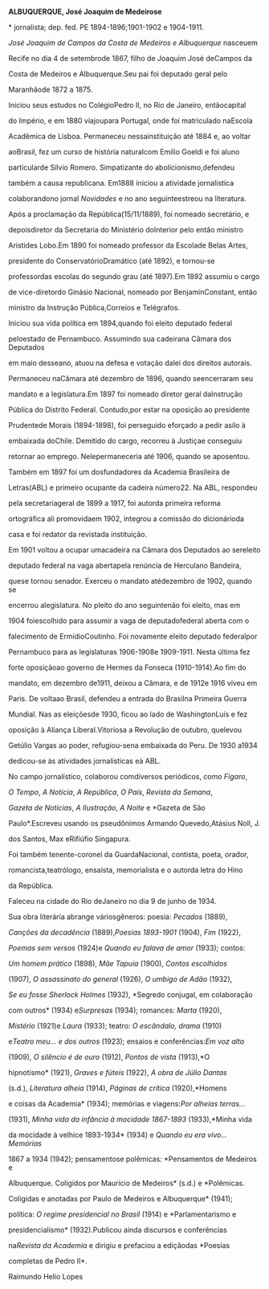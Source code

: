 **ALBUQUERQUE, José Joaquim de Medeirose**



\* jornalista; dep. fed. PE 1894-1896;1901-1902 e 1904-1911.



*José Joaquim de Campos da Costa de Medeiros e Albuquerque* nasceuem

Recife no dia 4 de setembrode 1867, filho de Joaquim José deCampos da

Costa de Medeiros e Albuquerque.Seu pai foi deputado geral pelo

Maranhãode 1872 a 1875.



Iniciou seus estudos no ColégioPedro II, no Rio de Janeiro, entãocapital

do Império, e em 1880 viajoupara Portugal, onde foi matriculado naEscola

Acadêmica de Lisboa. Permaneceu nessainstituição até 1884 e, ao voltar

aoBrasil, fez um curso de história naturalcom Emílio Goeldi e foi aluno

particularde Sílvio Romero. Simpatizante do abolicionismo,defendeu

também a causa republicana. Em1888 iniciou a atividade jornalística

colaborandono jornal *Novidades* e no ano seguinteestreou na literatura.



Após a proclamação da República(15/11/1889), foi nomeado secretário, e

depoisdiretor da Secretaria do Ministério doInterior pelo então ministro

Aristides Lobo.Em 1890 foi nomeado professor da Escolade Belas Artes,

presidente do ConservatórioDramático (até 1892), e tornou-se

professordas escolas do segundo grau (até 1897).Em 1892 assumiu o cargo

de vice-diretordo Ginásio Nacional, nomeado por BenjaminConstant, então

ministro da Instrução Pública,Correios e Telégrafos.



Iniciou sua vida política em 1894,quando foi eleito deputado federal

peloestado de Pernambuco. Assumindo sua cadeirana Câmara dos Deputados

em maio desseano, atuou na defesa e votação dalei dos direitos autorais.

Permaneceu naCâmara até dezembro de 1896, quando seencerraram seu

mandato e a legislatura.Em 1897 foi nomeado diretor geral daInstrução

Pública do Distrito Federal. Contudo,por estar na oposição ao presidente

Prudentede Morais (1894-1898), foi perseguido eforçado a pedir asilo à

embaixada doChile. Demitido do cargo, recorreu à Justiçae conseguiu

retornar ao emprego. Nelepermaneceria até 1906, quando se aposentou.



Também em 1897 foi um dosfundadores da Academia Brasileira de

Letras(ABL) e primeiro ocupante da cadeira número22. Na ABL, respondeu

pela secretariageral de 1899 a 1917, foi autorda primeira reforma

ortográfica ali promovidaem 1902, integrou a comissão do dicionárioda

casa e foi redator da revistada instituição.



Em 1901 voltou a ocupar umacadeira na Câmara dos Deputados ao sereleito

deputado federal na vaga abertapela renúncia de Herculano Bandeira,

quese tornou senador. Exerceu o mandato atédezembro de 1902, quando se

encerrou alegislatura. No pleito do ano seguintenão foi eleito, mas em

1904 foiescolhido para assumir a vaga de deputadofederal aberta com o

falecimento de ErmídioCoutinho. Foi novamente eleito deputado federalpor

Pernambuco para as legislaturas 1906-1908e 1909-1911. Nesta última fez

forte oposiçãoao governo de Hermes da Fonseca (1910-1914).Ao fim do

mandato, em dezembro de1911, deixou a Câmara, e de 1912e 1916 viveu em

Paris. De voltaao Brasil, defendeu a entrada do Brasilna Primeira Guerra

Mundial. Nas as eleiçõesde 1930, ficou ao lado de WashingtonLuís e fez

oposição à Aliança Liberal.Vitoriosa a Revolução de outubro, quelevou

Getúlio Vargas ao poder, refugiou-sena embaixada do Peru. De 1930 a1934

dedicou-se às atividades jornalísticas eà ABL.



No campo jornalístico, colaborou comdiversos periódicos, como *Fígaro*,

*O Tempo*, *A Notícia*, *A República*, *O País*, *Revista da Semana*,

*Gazeta de Notícias*, *A Ilustração*, *A Noite* e *Gazeta de São

Paulo*.Escreveu usando os pseudônimos Armando Quevedo,Atásius Noll, J.

dos Santos, Max eRifiúfio Singapura.



Foi também tenente-coronel da GuardaNacional, contista, poeta, orador,

romancista,teatrólogo, ensaísta, memorialista e o autorda letra do Hino

da República.



Faleceu na cidade do Rio deJaneiro no dia 9 de junho de 1934.



Sua obra literária abrange váriosgêneros: poesia: *Pecados* (1889),

*Canções da decadência* (1889),*Poesias 1893-1901* (1904), *Fim* (1922),

*Poemas sem versos* (1924)e *Quando eu falava de amor* (1933); contos:

*Um homem prático* (1898), *Mãe Tapuia* (1900), *Contos escolhidos*

(1907), *O assassinato do general* (1926), *O umbigo de Adão* (1932),

*Se eu fosse Sherlock Holmes* (1932), *Segredo conjugal, em colaboração

com outros* (1934) e*Surpresas* (1934); romances: *Marta* (1920),

*Mistério* (1921)e *Laura* (1933); teatro: *O escândalo, drama* (1910)

e*Teatro meu… e dos outros* (1923); ensaios e conferências:*Em voz alta*

(1909), *O silêncio é de ouro* (1912), *Pontos de vista* (1913),*O

hipnotismo* (1921), *Graves e fúteis* (1922), *A obra de Júlio Dantas*

(s.d.), *Literatura alheia* (1914), *Páginas de crítica* (1920),*Homens

e coisas da Academia* (1934); memórias e viagens:*Por alheias terras…*

(1931), *Minha vida da infância à mocidade 1867-1893* (1933),*Minha vida

da mocidade à velhice 1893-1934* (1934) e *Quando eu era vivo… Memórias*

1867 a 1934 (1942); pensamentose polêmicas: *Pensamentos de Medeiros e

Albuquerque. Coligidos por Maurício de Medeiros* (s.d.) e *Polêmicas.

Coligidas e anotadas por Paulo de Medeiros e Albuquerque* (1941);

política: *O regime presidencial no Brasil* (1914) e *Parlamentarismo e

presidencialismo* (1932).Publicou ainda discursos e conferências

na*Revista da Academia* e dirigiu e prefaciou a ediçãodas *Poesias

completas de Pedro II*.



Raimundo Helio Lopes



